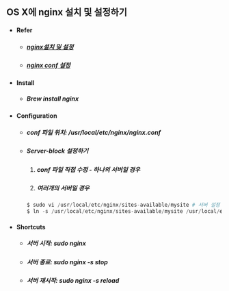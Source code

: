 ## OS X에 nginx 설치 및 설정하기



- #### Refer

  - ##### [nginx설치 및 설정](http://devspark.tistory.com/entry/mac-%EC%97%90%EC%84%9C-nginx-%EC%84%A4%EC%B9%98-%EB%B0%8F-%EC%84%A4%EC%A0%95-%ED%95%98%EA%B8%B0)

  - ##### [nginx conf 설정](http://sarc.io/index.php/nginx/61-nginx-nginx-conf)

- #### Install

  - ##### Brew install nginx

- #### Configuration

  - ##### conf 파일 위치: /usr/local/etc/nginx/nginx.conf

  - ##### Server-block 설정하기

    1. ##### conf 파일 직접 수정 - 하나의 서버일 경우

    2. ##### 여러개의 서버일 경우 

    ```python
    $ sudo vi /usr/local/etc/nginx/sites-available/mysite # 서버 설정 파일 생성
    $ ln -s /usr/local/etc/nginx/sites-available/mysite /usr/local/etc/nginx/sites-enabled/mysite # 설정 파일 링크 설정
    ```

- #### Shortcuts

  - ##### 서버 시작: sudo nginx

  - ##### 서버 종료: sudo nginx -s stop

  - ##### 서버 재시작: sudo nginx -s reload

  ​